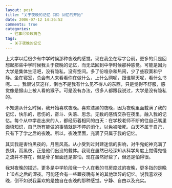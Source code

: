 ```yaml
---
layout: post
title: "关于夜晚的记忆（零）回忆的开始"
date: 2006-07-12 14:26:52
comments: true
categories:
  - 往事尽染玫瑰色
tags:
  - 关于夜晚的记忆
---
```

上大学以后很少有中学时候那种夜晚的感觉。现在我坐在写字台前，更多的只是回想起那些中学时候我关于夜晚的记忆，而无法回到中学时候那种感觉。可能是因为大学是集体生活吧，没有隐私，没有空间。多了份喧杂和热闹，少了些寂寞和宁静。坐在寝室，总会有人来看看你在做什么，上什么网呢，跟谁聊天呢，看什么书呢……。我很讨厌这样，倒也不是我有什么见不得人的东西，只是觉得不舒服，感觉像是猴山上被人看的猴子。可是没有办法，很多人都跟我说过，大学是没有隐私的。

不知道从什么时候，我开始喜欢夜晚。喜欢漆黑的夜晚，因为夜晚里面载满了我的记忆，快乐的，悲伤的，奋斗、失落、思念。无数的感情交杂在夜里，融入我的记忆。每个从中学走出来的人，都经历着相同的白天：在学校老师不断的往自己嘴里面填知识，自己所有能做的事情就是不停的消化，以免被噎死。白天不属于自己，只有下了学之后的夜晚。所以，夜晚里面，充满了只属于我的记忆。

其实我是害怕黑夜的，月黑风高。从小受到过封建迷信的影响，对牛鬼蛇神充满了畏惧，而黑夜，正是他们出没的载体。我现在虽然已经深知从科学角度上觉得鬼怪之流并不存在，但是骨子里面还是害怕，现在虽然好些了，但还是怕得很。

我对夜晚的描述，更多是中学阶段我一个人在我的书房度过的夜晚，更多指的是晚上10点之后的深夜。可能还会有一些跟夜晚有关的其他琐碎的记忆。说我喜欢夜晚，倒不如说我喜欢的是独自在夜晚的那种感觉。宁静、自由以及充实。